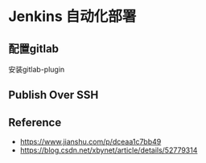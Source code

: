 # Jenkins 自动化部署

## 配置gitlab

安装gitlab-plugin

## Publish Over SSH

## Reference

- <https://www.jianshu.com/p/dceaa1c7bb49>
- <https://blog.csdn.net/xbynet/article/details/52779314>
